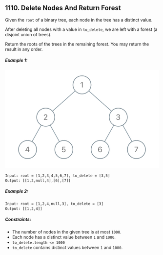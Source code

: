 ## 1110. Delete Nodes And Return Forest

Given the ```root``` of a binary tree, each node in the tree has a distinct value.

After deleting all nodes with a value in ```to_delete```, we are left with a forest (a disjoint union of trees).

Return the roots of the trees in the remaining forest. You may return the result in any order.

##### Example 1:

![Example 1](images/example1.png)

```
Input: root = [1,2,3,4,5,6,7], to_delete = [3,5]
Output: [[1,2,null,4],[6],[7]]
```
##### Example 2:
```
Input: root = [1,2,4,null,3], to_delete = [3]
Output: [[1,2,4]]
```

##### Constraints:

* The number of nodes in the given tree is at most ```1000```.
* Each node has a distinct value between ```1``` and ```1000```.
* ```to_delete.length <= 1000```
* ```to_delete``` contains distinct values between ```1``` and ```1000```.